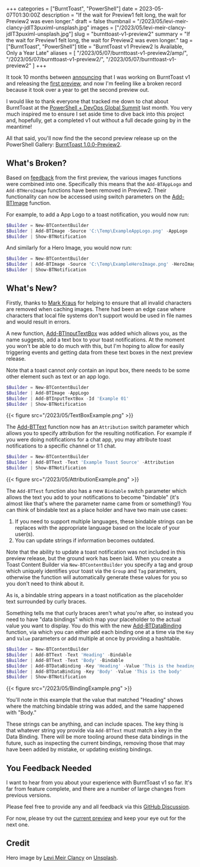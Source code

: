 +++
categories = ["BurntToast", "PowerShell"]
date = 2023-05-07T01:30:00Z
description = "If the wait for Preview1 felt long, the wait for Preview2 was even longer."
draft = false
thumbnail = "/2023/05/levi-meir-clancy-jdIT3puximI-unsplash.jpg"
images = ["/2023/05/levi-meir-clancy-jdIT3puximI-unsplash.jpg"]
slug = "burnttoast-v1-preview2"
summary = "If the wait for Preview1 felt long, the wait for Preview2 was even longer."
tag = ["BurntToast", "PowerShell"]
title = "BurntToast v1 Preview2 Is Available, Only a Year Late"
aliases = [
    "/2023/05/07/burnttoast-v1-preview2/amp/",
    "/2023/05/07/burnttoast-v1-preview2/",
    "/2023/05/07/burnttoast-v1-preview2"
]
+++

It took 10 months between [announcing](https://toastit.dev/2021/04/20/road-to-burnttoast-v1-1/) that I was working on BurntToast v1 and releasing the [first preview](https://toastit.dev/2022/02/12/finally-introducing-the-first-preview-of-burnttoast-v1/), and now I'm feeling like a broken record because it took over a year to get the second preview out.

I would like to thank everyone that tracked me down to chat about BurntToast at the [PowerShell + DevOps Global Summit](https://powershellsummit.org/) last month. You very much inspired me to ensure I set aside time to dive back into this project and, hopefully, get a completed v1 out without a full decade going by in the meantime!

All that said, you'll now find the the second preview release up on the PowerShell Gallery: [BurntToast 1.0.0-Preview2](https://www.powershellgallery.com/packages/BurntToast/1.0.0-Preview2).

## What's Broken?

Based on [feedback](https://github.com/Windos/BurntToast/discussions/192) from the first preview, the various images functions were combined into one. Specifically this means that the `Add-BTAppLogo` and `Add-BTHeroImage` functions have been removed in Preview2. Their functionality can now be accessed using switch parameters on the [Add-BTImage](https://docs.toastit.dev/commands/add-btimage) function.

For example, to add a App Logo to a toast notification, you would now run:

```powershell
$Builder = New-BTContentBuilder
$Builder | Add-BTImage -Source 'C:\Temp\ExampleAppLogo.png' -AppLogo
$Builder | Show-BTNotification
```

And similarly for a Hero Image, you would now run:

```powershell
$Builder = New-BTContentBuilder
$Builder | Add-BTImage -Source 'C:\Temp\ExampleHeroImage.png' -HeroImage
$Builder | Show-BTNotification
```

## What's New?

Firstly, thanks to [Mark Kraus](https://techhub.social/@markekraus) for helping to ensure that all invalid characters are removed when caching images. There had been an edge case where characters that local file systems don't support would be used in file names and would result in errors.

A new function, [Add-BTInputTextBox](https://docs.toastit.dev/commands/add-btinputtextbox) was added which allows you, as the name suggests, add a text box to your toast notifications. At the moment you won't be able to do much with this, but I'm hoping to allow for easily triggering events and getting data from these text boxes in the next preview release.

Note that a toast cannot _only_ contain an input box, there needs to be some other element such as text or an app logo.

```powershell
$Builder = New-BTContentBuilder
$Builder | Add-BTImage -AppLogo
$Builder | Add-BTInputTextBox -Id 'Example 01'
$Builder | Show-BTNotification
```

{{< figure src="/2023/05/TextBoxExample.png" >}}

The [Add-BTText](https://docs.toastit.dev/commands/add-bttext) function now has an `Attribution` switch parameter which allows you to specify attribution for the resulting notification. For example if you were doing notifications for a chat app, you may attribute toast notifications to a specific channel or 1:1 chat.

```powershell
$Builder = New-BTContentBuilder
$Builder | Add-BTText -Text 'Example Toast Source' -Attribution
$Builder | Show-BTNotification
```

{{< figure src="/2023/05/AttributionExample.png" >}}

The `Add-BTTest` function also has a new `Bindable` switch parameter which allows the text you add to your notifications to become "bindable" (it's almost like that's where the parameter name came from or something!) You can think of bindable text as a place holder and have two main use cases:

1. If you need to support multiple languages, these bindable strings can be replaces with the appropriate language based on the locale of your user(s).
1. You can update strings if information becomes outdated.

Note that the ability to update a toast notification was not included in this preview release, but the ground work has been laid. When you create a Toast Content Builder via `New-BTContentBuilder` you specify a tag and group which uniquely identifies your toast via the `Group` and `Tag` parameters, otherwise the function will automatically generate these values for you so you don't need to think about it.

As is, a bindable string appears in a toast notification as the placeholder text surrounded by curly braces.

Something tells me that curly braces aren't what you're after, so instead you need to have "data bindings" which map your placeholder to the actual value you want to display. You do this with the new [Add-BTDataBinding](https://docs.toastit.dev/commands/add-btdatabinding) function, via which you can either add each binding one at a time via the `Key` and `Value` parameters or add multiple at once by providing a hashtable.

```powershell
$Builder = New-BTContentBuilder
$Builder | Add-BTText -Text 'Heading' -Bindable
$Builder | Add-BTText -Text 'Body' -Bindable
$Builder | Add-BTDataBinding -Key 'Heading' -Value 'This is the heading'
$Builder | Add-BTDataBinding -Key 'Body' -Value 'This is the body'
$Builder | Show-BTNotification
```

{{< figure src="/2023/05/BindingExample.png" >}}

You'll note in this example that the value that matched "Heading" shows where the matching bindable string was added, and the same happened with "Body."

These strings can be anything, and can include spaces. The key thing is that whatever string yoy provide via `Add-BTText` must match a key in the Data Binding. There will be more tooling around these data bindings in the future, such as inspecting the current bindings, removing those that may have been added by mistake, or updating existing bindings.

## You Feedback Needed

I want to hear from you about your experience with BurntToast v1 so far. It's far from feature complete, and there are a number of large changes from previous versions.

Please feel free to provide any and all feedback via this [GitHub Discussion](https://github.com/Windos/BurntToast/discussions/218).

For now, please try out the [current preview](https://www.powershellgallery.com/packages/BurntToast/1.0.0-Preview2) and keep your eye out for the next one.

## Credit

Hero image by [Levi Meir Clancy](https://unsplash.com/@levimeirclancy) on [Unsplash](https://unsplash.com/photos/jdIT3puximI).
